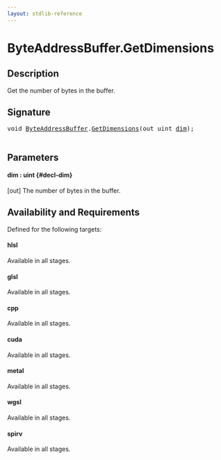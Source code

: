 ```yaml
---
layout: stdlib-reference
---
```


# ByteAddressBuffer\.GetDimensions

## Description

Get the number of bytes in the buffer.



## Signature 

<pre>
<span class="code_keyword">void</span> <a href="/stdlib-reference/types/byteaddressbuffer-04b/index" class="code_type">ByteAddressBuffer</a>.<a href="/stdlib-reference/types/byteaddressbuffer-04b/getdimensions-03">GetDimensions</a>(<span class="code_keyword">out</span> <span class="code_keyword">uint</span> <a href="/stdlib-reference/types/byteaddressbuffer-04b/getdimensions-03#decl-dim" class="code_param">dim</a>);

</pre>

## Parameters

#### dim  : uint {#decl-dim}
\[out\] The number of bytes in the buffer.


## Availability and Requirements

Defined for the following targets:

#### hlsl
Available in all stages.

#### glsl
Available in all stages.

#### cpp
Available in all stages.

#### cuda
Available in all stages.

#### metal
Available in all stages.

#### wgsl
Available in all stages.

#### spirv
Available in all stages.



